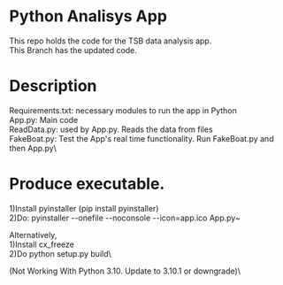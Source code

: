 # Python Analisys App

This repo holds the code for the TSB data analysis app.\
This Branch has the updated code.

# Description

Requirements.txt: necessary modules to run the app in Python\
App.py: Main code\
ReadData.py: used by App.py. Reads the data from files\
FakeBoat.py: Test the App's real time functionality. Run FakeBoat.py and then App.py\

# Produce executable. 

1)Install pyinstaller (pip install pyinstaller) \
2)Do: pyinstaller --onefile --noconsole --icon=app.ico App.py\~

Alternatively,\
1)Install cx_freeze\
2)Do python setup.py build\

(Not Working With Python 3.10. Update to 3.10.1 or downgrade)\





